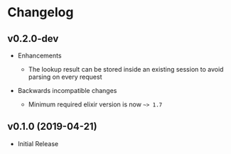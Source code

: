 # Changelog

## v0.2.0-dev

- Enhancements
    - The lookup result can be stored inside an existing session to avoid parsing on every request

- Backwards incompatible changes
    - Minimum required elixir version is now `~> 1.7`

## v0.1.0 (2019-04-21)

- Initial Release
